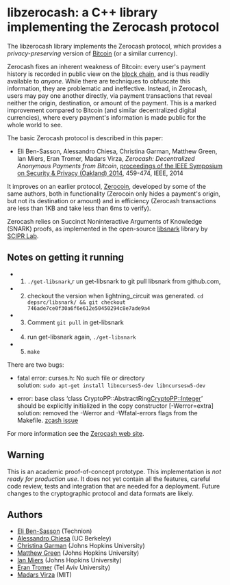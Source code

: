 libzerocash: a C++ library implementing the Zerocash protocol
================================================================================

The libzerocash library implements the Zerocash protocol, which provides a *privacy-preserving* version of [Bitcoin](https://bitcoin.org/) (or a similar currency).

Zerocash fixes an inherent weakness of Bitcoin: every user's payment history is recorded in public view on the [block chain](https://en.bitcoin.it/wiki/Block_chain), and is thus readily available to *anyone*. While there are techniques to obfuscate this information, they are problematic and ineffective. Instead, in Zerocash, users may pay one another directly, via payment transactions that reveal neither the origin, destination, or amount of the payment. This is a marked improvement compared to Bitcoin (and similar decentralized digital currencies), where every payment's information is made public for the whole world to see.

The basic Zerocash protocol is described in this paper:

* Eli Ben-Sasson, Alessandro Chiesa, Christina Garman, Matthew Green, Ian Miers, Eran Tromer, Madars Virza, _Zerocash: Decentralized Anonymous Payments from Bitcoin_, [proceedings of the IEEE Symposium on Security & Privacy (Oakland) 2014](http://www.ieee-security.org/TC/SP2014/), 459-474, IEEE, 2014

It improves on an earlier protocol, [Zerocoin](http://zerocoin.org/), developed by some of the same authors, both in functionality (Zerocoin only hides a payment's origin, but not its destination or amount) and in efficiency (Zerocash transactions are less than 1KB and take less than 6ms to verify).

Zerocash relies on Succinct Noninteractive Arguments of Knowledge (SNARK) proofs, as implemented in the open-source  [libsnark](https://github.com/scipr-lab/libsnark) library by [SCIPR Lab](http://www.scipr-lab.org/).

Notes on getting it running
----------------------------------------------------------------------------------

* 1. ``./get-libsnark``,r un get-libsnark to git pull libsnark from github.com, 
* 2. checkout the version when lightning\_circuit was generated.
``cd depsrc/libsnark/ && git checkout 746ade7ce0f30a6f6e612e50450294c8e7ade9a4``
* 3. Comment ``git pull`` in get-libsnark 
* 4. run get-libsnark again, ``./get-libsnark``
* 5. ``make``

There are two bugs: 
- fatal error: curses.h: No such file or directory <br/>
 solution: `sudo apt-get install libncurses5-dev libncursesw5-dev` 

- error: base class ‘class CryptoPP::AbstractRing<CryptoPP::Integer>’ should be explicitly initialized in the copy constructor [-Werror=extra] <br/>
solution: removed the -Werror and -Wfatal-errors flags from the Makefile. [zcash issue](https://github.com/zcash/zcash/issues/449)

For more information see the [Zerocash web site](http://zerocash-project.org).

Warning
--------------------------------------------------------------------------------

This is an academic proof-of-concept prototype. This implementation is *not ready for production use*. It does not yet contain all the features, careful code review, tests and integration that are needed for a deployment. Future changes to the cryptographic protocol and data formats are likely.

Authors
--------------------------------------------------------------------------------

* [Eli Ben-Sasson](http://eli.net.technion.ac.il/) (Technion)
* [Alessandro Chiesa](http://www.eecs.berkeley.edu/~alexch/) (UC Berkeley)
* [Christina Garman](http://hms.isi.jhu.edu/index.php/people/7.html) (Johns Hopkins University)
* [Matthew Green](http://spar.isi.jhu.edu/~mgreen/) (Johns Hopkins University)
* [Ian Miers](http://hms.isi.jhu.edu/index.php/people/11.html) (Johns Hopkins University)
* [Eran Tromer](http://www.cs.tau.ac.il/~tromer/) (Tel Aviv University)
* [Madars Virza](https://madars.org/) (MIT)
